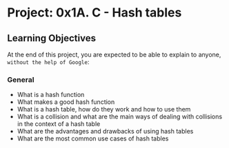 # Project: 0x1A. C - Hash tables

## Learning Objectives
At the end of this project, you are expected to be able to explain to anyone, `without the help of Google`:

### General
* What is a hash function
* What makes a good hash function
* What is a hash table, how do they work and how to use them
* What is a collision and what are the main ways of dealing with collisions in the context of a hash table
* What are the advantages and drawbacks of using hash tables
* What are the most common use cases of hash tables